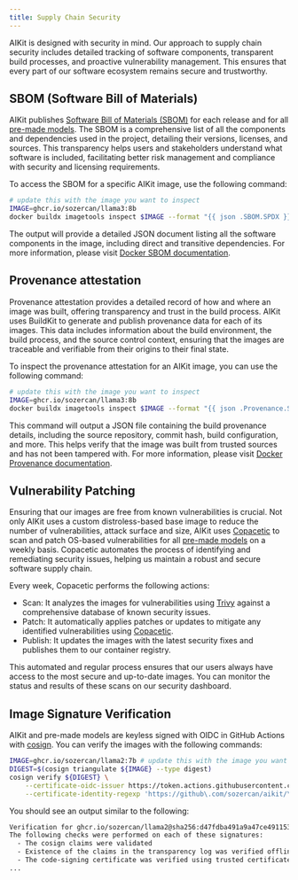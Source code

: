 ```yaml
---
title: Supply Chain Security
---
```


AIKit is designed with security in mind. Our approach to supply chain security includes detailed tracking of software components, transparent build processes, and proactive vulnerability management. This ensures that every part of our software ecosystem remains secure and trustworthy.

## SBOM (Software Bill of Materials)

AIKit publishes [Software Bill of Materials (SBOM)](https://www.cisa.gov/sbom) for each release and for all [pre-made models](premade-models.md). The SBOM is a comprehensive list of all the components and dependencies used in the project, detailing their versions, licenses, and sources. This transparency helps users and stakeholders understand what software is included, facilitating better risk management and compliance with security and licensing requirements.

To access the SBOM for a specific AIKit image, use the following command:

```bash
# update this with the image you want to inspect
IMAGE=ghcr.io/sozercan/llama3:8b
docker buildx imagetools inspect $IMAGE --format "{{ json .SBOM.SPDX }}"
```

The output will provide a detailed JSON document listing all the software components in the image, including direct and transitive dependencies. For more information, please visit [Docker SBOM documentation](https://docs.docker.com/build/attestations/sbom/).

## Provenance attestation

Provenance attestation provides a detailed record of how and where an image was built, offering transparency and trust in the build process. AIKit uses BuildKit to generate and publish provenance data for each of its images. This data includes information about the build environment, the build process, and the source control context, ensuring that the images are traceable and verifiable from their origins to their final state.

To inspect the provenance attestation for an AIKit image, you can use the following command:

```bash
# update this with the image you want to inspect
IMAGE=ghcr.io/sozercan/llama3:8b
docker buildx imagetools inspect $IMAGE --format "{{ json .Provenance.SLSA }}"
```

This command will output a JSON file containing the build provenance details, including the source repository, commit hash, build configuration, and more. This helps verify that the image was built from trusted sources and has not been tampered with. For more information, please visit [Docker Provenance documentation](https://docs.docker.com/build/attestations/slsa-provenance/).

## Vulnerability Patching

Ensuring that our images are free from known vulnerabilities is crucial. Not only AIKit uses a custom distroless-based base image to reduce the number of vulnerabilities, attack surface and size, AIKit uses [Copacetic](https://github.com/project-copacetic/copacetic) to scan and patch OS-based vulnerabilities for all [pre-made models](premade-models.md) on a weekly basis. Copacetic automates the process of identifying and remediating security issues, helping us maintain a robust and secure software supply chain.

Every week, Copacetic performs the following actions:

- Scan: It analyzes the images for vulnerabilities using [Trivy](https://github.com/aquasecurity/trivy) against a comprehensive database of known security issues.
- Patch: It automatically applies patches or updates to mitigate any identified vulnerabilities using [Copacetic](https://github.com/project-copacetic/copacetic).
- Publish: It updates the images with the latest security fixes and publishes them to our container registry.

This automated and regular process ensures that our users always have access to the most secure and up-to-date images. You can monitor the status and results of these scans on our security dashboard.

## Image Signature Verification

AIKit and pre-made models are keyless signed with OIDC in GitHub Actions with [cosign](https://github.com/sigstore/cosign). You can verify the images with the following commands:

```bash
IMAGE=ghcr.io/sozercan/llama2:7b # update this with the image you want to verify
DIGEST=$(cosign triangulate ${IMAGE} --type digest)
cosign verify ${DIGEST} \
    --certificate-oidc-issuer https://token.actions.githubusercontent.com \
    --certificate-identity-regexp 'https://github\.com/sozercan/aikit/\.github/workflows/.+'
```

You should see an output similar to the following:

```bash
Verification for ghcr.io/sozercan/llama2@sha256:d47fdba491a9a47ce4911539a77e0c0a12b2e14f5beed88cb8072924b02130b4 --
The following checks were performed on each of these signatures:
  - The cosign claims were validated
  - Existence of the claims in the transparency log was verified offline
  - The code-signing certificate was verified using trusted certificate authority certificates
...
```
